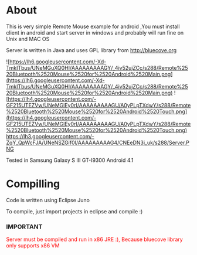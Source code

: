 # About #
This is very simple Remote Mouse example for android
,You must install client in android and start server in windows and probably will run fine  on Unix and MAC OS

Server is written in Java and uses GPL library from  http://bluecove.org

![https://lh6.googleusercontent.com/-Xd-TmkITbus/UNeMGuXQ0HI/AAAAAAAAAGY/_4iv52ujZCc/s288/Remote%2520Bluetooth%2520Mouse%2520for%2520Android%2520Main.png](https://lh6.googleusercontent.com/-Xd-TmkITbus/UNeMGuXQ0HI/AAAAAAAAAGY/_4iv52ujZCc/s288/Remote%2520Bluetooth%2520Mouse%2520for%2520Android%2520Main.png)
![https://lh4.googleusercontent.com/-GF215UTEZVw/UNeMGlEy0rI/AAAAAAAAAGU/A0yPLpTXdwY/s288/Remote%2520Bluetooth%2520Mouse%2520for%2520Android%2520Touch.png](https://lh4.googleusercontent.com/-GF215UTEZVw/UNeMGlEy0rI/AAAAAAAAAGU/A0yPLpTXdwY/s288/Remote%2520Bluetooth%2520Mouse%2520for%2520Android%2520Touch.png)
https://lh3.googleusercontent.com/-ZqY_QpWcFJA/UNeNSZGif0I/AAAAAAAAAG4/CNEeDN3i_uk/s288/Server.PNG

Tested in Samsung Galaxy S III GT-I9300 Android 4.1

# Compilling #

Code is written using Eclipse Juno

To compile, just import projects in eclipse and compile :)

### IMPORTANT ###
<font color='#FF0000'>Server must be compiled and run in x86 JRE :),  Because bluecove library  only supports x86 VM</font>